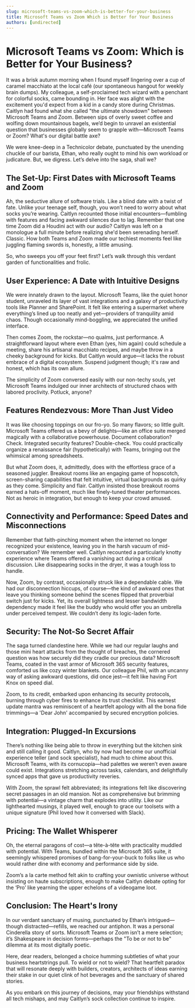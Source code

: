 ```yaml
---
slug: microsoft-teams-vs-zoom-which-is-better-for-your-business
title: Microsoft Teams vs Zoom Which is Better for Your Business
authors: [undirected]
---
```



# Microsoft Teams vs Zoom: Which is Better for Your Business?

It was a brisk autumn morning when I found myself lingering over a cup of caramel macchiato at the local café (our spontaneous hangout for weekly brain dumps). My colleague, a self-proclaimed tech wizard with a penchant for colorful socks, came bounding in. Her face was alight with the excitement you'd expect from a kid in a candy store during Christmas. Caitlyn had found what she called "the ultimate showdown" between Microsoft Teams and Zoom. Between sips of overly sweet coffee and wolfing down mountainous bagels, we’d begin to unravel an existential question that businesses globally seem to grapple with—Microsoft Teams or Zoom? What's our digital battle axe?

We were knee-deep in a Technicolor debate, punctuated by the unending chuckle of our barista, Ethan, who really ought to mind his own workload or judicature. But, we digress. Let’s delve into the saga, shall we?

## The Set-Up: First Dates with Microsoft Teams and Zoom

Ah, the seductive allure of software trials. Like a blind date with a twist of fate. Unlike your teenage self, though, you won’t need to worry about what socks you’re wearing. Caitlyn recounted those initial encounters—fumbling with features and facing awkward silences due to lag. Remember that one time Zoom did a Houdini act with our audio? Caitlyn was left on a monologue a full minute before realizing she'd been serenading herself. Classic. How both Teams and Zoom made our techiest moments feel like juggling flaming swords is, honestly, a little amusing.

So, who sweeps you off your feet first? Let’s walk through this verdant garden of functionalities and frolic.

## User Experience: A Date with Intuitive Designs

We were innately drawn to the layout. Microsoft Teams, like the quiet honor student, unraveled its layer of vast integrations and a galaxy of productivity tools like Planner and SharePoint. It felt like entering a supermarket where everything’s lined up too neatly and yet—providers of tranquility amid chaos. Though occasionally mind-boggling, we appreciated the unified interface.

Then comes Zoom, the rockstar—no qualms, just performance. A straightforward layout where even Ethan (yes, him again) could schedule a meeting, share his artisanal macchiato recipes, and maybe throw in a cheeky background for kicks. But Caitlyn would argue—it lacks the robust embrace of a digital ecosystem. Suspend judgment though; it's raw and honest, which has its own allure.

The simplicity of Zoom conversed easily with our non-techy souls, yet Microsoft Teams indulged our inner architects of structured chaos with labored proclivity. Potluck, anyone?

## Features Rendezvous: More Than Just Video

It was like choosing toppings on our fro-yo. So many flavors; so little guilt. Microsoft Teams offered us a bevy of delights—like an office suite merged magically with a collaborative powerhouse. Document collaboration? Check. Integrated security features? Double-check. You could practically organize a renaissance fair (hypothetically) with Teams, bringing out the whimsical among spreadsheets.

But what Zoom does, it, admittedly, does with the effortless grace of a seasoned juggler. Breakout rooms like an engaging game of hopscotch, screen-sharing capabilities that felt intuitive, virtual backgrounds as quirky as they come. Simplicity and flair. Caitlyn insisted those breakout rooms earned a hats-off moment, much like finely-tuned theater performances. Not as heroic in integration, but enough to keep your crowd amused.

## Connectivity and Performance: Speed Dates and Misconnections

Remember that faith-pinching moment when the internet no longer recognized your existence, leaving you in the harsh vacuum of mid-conversation? We remember well. Caitlyn recounted a particularly knotty experience where Teams offered a vanishing act during a critical discussion. Like disappearing socks in the dryer, it was a tough loss to handle.

Now, Zoom, by contrast, occasionally struck like a dependable cable. We had our disconnection hiccups, of course—the kind of awkward ones that leave you thinking someone behind the scenes flipped that proverbial switch just for kicks. Yet, its overall lightness and lesser bandwidth dependency made it feel like the buddy who would offer you an umbrella under perceived tempest. We couldn’t deny its logic-laden forte.

## Security: The Not-So Secret Affair

The saga turned clandestine here. While we had our regular laughs and those mini heart attacks from the thought of breaches, the cornered question was how securely did they cradle our precious data? Microsoft Teams, coated in the vast armor of Microsoft 365 security features, comforted us like cozy winter blankets. Our colleague Phil, with an uncanny way of asking awkward questions, did once jest—it felt like having Fort Knox on speed dial.

Zoom, to its credit, embarked upon enhancing its security protocols, burning through cyber fires to enhance its trust checklist. This earnest update mantra was reminiscent of a heartfelt apology with all the bona fide trimmings—a 'Dear John' accompanied by secured encryption policies.

## Integration: Plugged-In Excursions

There’s nothing like being able to throw in everything but the kitchen sink and still calling it good. Caitlyn, who by now had become our unofficial experience teller (and sock specialist), had much to chime about this. Microsoft Teams, with its cornucopia—had palettes we weren’t even aware could exist. Integrations stretching across tasks, calendars, and delightfully synced apps that gave us productivity reveries.

With Zoom, the sprawl felt abbreviated; its integrations felt like discovering secret passages in an old mansion. Not as comprehensive but brimming with potential—a vintage charm that explodes into utility. Like our lighthearted musings, it played well, enough to grace our toolsets with a unique signature (Phil loved how it conversed with Slack).

## Pricing: The Wallet Whisperer

Oh, the eternal paragons of cost—a tête-à-tête with practicality muddled with potential. With Teams, bundled within the Microsoft 365 suite, it seemingly whispered promises of bang-for-your-buck to folks like us who would rather dine with economy and performance side by side.

Zoom’s a la carte method felt akin to crafting your ownistic universe without insisting on haute subscriptions, enough to make Caitlyn debate opting for the ‘Pro’ like yearning the upper echelons of a videogame loot.

## Conclusion: The Heart's Irony

In our verdant sanctuary of musing, punctuated by Ethan’s intrigued—though distracted—refills, we reached our antiphon. It was a personal Cinderella story of sorts. Microsoft Teams or Zoom isn’t a mere selection; it’s Shakespeare in decision forms—perhaps the "To be or not to be" dilemma at its most digitally poetic.

Here, dear readers, belonged a choice humming subtleties of what your business heartstrings pull. To wield or not to wield? That heartfelt paradox that will resonate deeply with builders, creators, architects of ideas earning their stake in our quiet clink of hot beverages and the sanctuary of shared stories.

As you embark on this journey of decisions, may your friendships withstand all tech mishaps, and may Caitlyn’s sock collection continue to inspire.